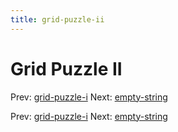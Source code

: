 ```yaml
---
title: grid-puzzle-ii
---
```




# Grid Puzzle II

Prev: [grid-puzzle-i](grid-puzzle-i.md) Next:
[empty-string](empty-string.md)

Prev: [grid-puzzle-i](grid-puzzle-i.md) Next:
[empty-string](empty-string.md)
